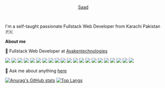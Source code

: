 <p align="center"><a href="https://saadrizwankhan.github.io">Saad</a></p>

<br />

I'm a self-taught passionate Fullstack Web Developer from Karachi Pakistan 🇵🇰

**About me**

💼 Fullstack Web Developer at [Avakentechnologies](https://avakentechnologies.com/)

<img src="https://img.shields.io/badge/Laravel-FF2D20?style=for-the-badge&logo=laravel&logoColor=white"/>
<img src="https://img.shields.io/badge/MySQL-005C84?style=for-the-badge&logo=mysql&logoColor=white"/>
<img src="https://img.shields.io/badge/Bootstrap-563D7C?style=for-the-badge&logo=bootstrap&logoColor=white"/>
<img src="https://img.shields.io/badge/Chart.js-FF6384?style=for-the-badge&logo=chartdotjs&logoColor=white"/>
<img src="https://img.shields.io/badge/Codeigniter-EF4223?style=for-the-badge&logo=codeigniter&logoColor=white"/>
<img src="https://img.shields.io/badge/Font_Awesome-339AF0?style=for-the-badge&logo=fontawesome&logoColor=white"/>
<img src="https://img.shields.io/badge/jQuery-0769AD?style=for-the-badge&logo=jquery&logoColor=white"/>
<img src="https://img.shields.io/badge/Node.js-339933?style=for-the-badge&logo=nodedotjs&logoColor=white"/>
<img src="https://img.shields.io/badge/npm-CB3837?style=for-the-badge&logo=npm&logoColor=white"/>
<img src="https://img.shields.io/badge/nuxt.js-00C58E?style=for-the-badge&logo=nuxtdotjs&logoColor=white"/>
<img src="https://img.shields.io/badge/Vue.js-35495E?style=for-the-badge&logo=vuedotjs&logoColor=4FC08D"/>
<img src="https://img.shields.io/badge/Webpack-8DD6F9?style=for-the-badge&logo=Webpack&logoColor=white"/>
<img src="https://img.shields.io/badge/Xampp-F37623?style=for-the-badge&logo=xampp&logoColor=white"/>
<img src="https://img.shields.io/badge/Stripe-626CD9?style=for-the-badge&logo=Stripe&logoColor=white"/>
<img src="https://img.shields.io/badge/CSS3-1572B6?style=for-the-badge&logo=css3&logoColor=white"/>
<img src="https://img.shields.io/badge/HTML5-E34F26?style=for-the-badge&logo=html5&logoColor=white"/>
<img src="https://img.shields.io/badge/JavaScript-323330?style=for-the-badge&logo=javascript&logoColor=F7DF1E"/>





<img src="https://img.shields.io/badge/Adobe%20Illustrator-FF9A00?style=for-the-badge&logo=adobe%20illustrator&logoColor=white"/>
<img src="https://img.shields.io/badge/Adobe%20Photoshop-31A8FF?style=for-the-badge&logo=Adobe%20Photoshop&logoColor=black"/>
<img src="https://img.shields.io/badge/Adobe%20XD-470137?style=for-the-badge&logo=Adobe%20XD&logoColor=#FF61F6"/>

<img src="https://img.shields.io/badge/Laravel-FF2D20?style=for-the-badge&logo=laravel&logoColor=white"/>


💬 Ask me about anything [here](https://saadrizwankhan.github.io/contact)


[![Anurag's GitHub stats](https://github-readme-stats.vercel.app/api?username=saadrizwankhan)](https://github.com/anuraghazra/github-readme-stats) [![Top Langs](https://github-readme-stats.vercel.app/api/top-langs/?username=saadrizwankhan&layout=compact)](https://github.com/anuraghazra/github-eadme-stats)

